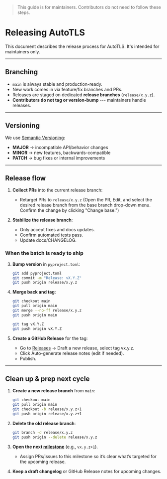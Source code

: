 > This guide is for maintainers. Contributors do not need to follow these steps.

# Releasing AutoTLS

This document describes the release process for AutoTLS.
It's intended for maintainers only.

------------------------------------------------------------------------

## Branching

-   `main` is always stable and production-ready.
-   New work comes in via feature/fix branches and PRs.
-   Releases are staged on dedicated **release branches**
    (`release/x.y.z`).
-   **Contributors do not tag or version-bump** --- maintainers handle
    releases.

------------------------------------------------------------------------

## Versioning

We use [Semantic Versioning](https://semver.org/):
- **MAJOR** → incompatible API/behavior changes
- **MINOR** → new features, backwards-compatible
- **PATCH** → bug fixes or internal improvements

------------------------------------------------------------------------

## Release flow

1.  **Collect PRs** into the current release branch:

    -   Retarget PRs to `release/x.y.z` (Open the PR, Edit, and select the desired release branch from the base branch drop-down menu. Confirm the change by clicking "Change base.")

2.  **Stabilize the release branch**:

    -   Only accept fixes and docs updates.
    -   Confirm automated tests pass.
    -   Update docs/CHANGELOG.

### When the batch is ready to ship

3.  **Bump version** in `pyproject.toml`:

    ``` bash
    git add pyproject.toml
    git commit -m "Release: vX.Y.Z"
    git push origin release/x.y.z
    ```

4.  **Merge back and tag**:

    ``` bash
    git checkout main
    git pull origin main
    git merge --no-ff release/x.y.z
    git push origin main

    git tag vX.Y.Z
    git push origin vX.Y.Z
    ```

5.  **Create a GitHub Release** for the tag:

    -   Go to [Releases](/releases/new) → Draft a new release, select tag vx.y.z.
    -   Click Auto-generate release notes (edit if needed).
    -   Publish.

------------------------------------------------------------------------

## Clean up & prep next cycle

1.  **Create a new release branch** from `main`:

    ``` bash
    git checkout main
    git pull origin main
    git checkout -b release/x.y.z+1
    git push origin release/x.y.z+1
    ```

2.  **Delete the old release branch**:

    ``` bash
    git branch -d release/x.y.z
    git push origin --delete release/x.y.z
    ```

3.  **Open the next [milestone](/milestones)** (e.g., `vx.y.z+1`).

    - Assign PRs/issues to this milestone so it’s clear what’s targeted for the upcoming release.

4.  **Keep a draft changelog** or GitHub Release notes for upcoming changes.


